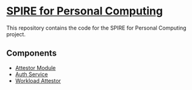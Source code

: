 # [SPIRE for Personal Computing](https://github.com/Daviiap/SPIREPersonalComputing)

This repository contains the code for the SPIRE for Personal Computing project.

## Components

- [Attestor Module](./attestor_module/)
- [Auth Service](./auth_service/)
- [Workload Attestor](./spire_workload_attestor/)
